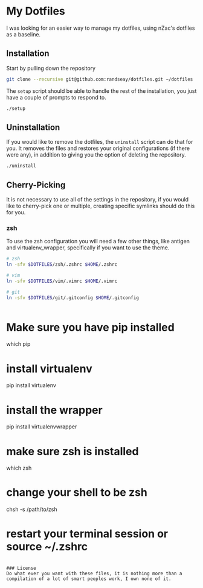 # My Dotfiles

I was looking for an easier way to manage my dotfiles, using nZac's dotfiles as a baseline.

## Installation

Start by pulling down the repository

```bash
git clone --recursive git@github.com:randseay/dotfiles.git ~/dotfiles
```

The `setup` script should be able to handle the rest of the installation, you just have a couple of prompts to respond to.

```bash
./setup
```

## Uninstallation

If you would like to remove the dotfiles, the `uninstall` script can do that for you. It removes the files and restores your original configurations (if there were any), in addition to giving you the option of deleting the repository.

```bash
./uninstall
```

## Cherry-Picking

It is not necessary to use all of the settings in the repository, if you would like to cherry-pick one or multiple, creating specific symlinks should do this for you.

### zsh

To use the zsh configuration you will need a few other things, like antigen and virtualenv_wrapper, specifically if you want to use the theme.

```bash
# zsh
ln -sfv $DOTFILES/zsh/.zshrc $HOME/.zshrc

# vim
ln -sfv $DOTFILES/vim/.vimrc $HOME/.vimrc

# git
ln -sfv $DOTFILES/git/.gitconfig $HOME/.gitconfig
```

```bash
```

# Make sure you have pip installed
which pip

# install virtualenv
pip install virtualenv

# install the wrapper
pip install virtualenvwrapper

# make sure zsh is installed
which zsh

# change your shell to be zsh
chsh -s /path/to/zsh

# restart your terminal session or source ~/.zshrc
```

### License
Do what ever you want with these files, it is nothing more than a compilation of a lot of smart peoples work, I own none of it.
